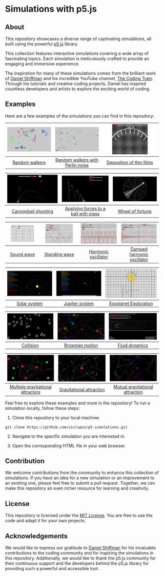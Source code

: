 # Simulations with p5.js

## About

This repository showcases a diverse range of captivating simulations, all built using the powerful [p5.js](https://p5js.org/) library.

This collection features interactive simulations covering a wide array of fascinating topics. Each simulation is meticulously crafted to provide an engaging and immersive experience.

The inspiration for many of these simulations comes from the brilliant work of [Daniel Shiffman](http://twitter.com/shiffman) and his incredible YouTube channel, [The Coding Train](https://www.youtube.com/channel/UCvjgXvBlbQiydffZU7m1_aw). Through his tutorials and creative coding projects, Daniel has inspired countless developers and artists to explore the exciting world of coding.

## Examples

Here are a few examples of the simulations you can find in this repository:

| ![Random walkers](screenshots/chrome_2023-08-17_08-17-54.png) | ![Random walkers with Perlin noise](screenshots/chrome_2023-08-17_08-21-21.png) | ![Deposition of thin films](screenshots/chrome_2023-08-17_15-33-54.png) |
| :---: | :---: | :---: |
| [Random walkers](https://vislupus.github.io/p5-simulations/random_walkers.html) | [Random walkers with Perlin noise](https://vislupus.github.io/p5-simulations/random_walkers_perlin_noise.html) | [Deposition of thin films](https://vislupus.github.io/p5-simulations/deposition.html) |

| ![Cannonball shooting](screenshots/chrome_2023-08-17_09-45-47.png) | ![Applying forces to a ball with mass](screenshots/chrome_2023-08-17_15-58-03.png) | ![Wheel of fortune](screenshots/chrome_2023-08-21_15-56-09.png) |
| :---: | :---: | :---: |
| [Cannonball shooting](https://vislupus.github.io/p5-simulations/ball_cannon.html) | [Applying forces to a ball with mass](https://vislupus.github.io/p5-simulations/ball_apply_force_and_mass_mult.html) | [Wheel of fortune](https://vislupus.github.io/p5-simulations/wheel_of_fortune.html) |

| ![Sound wave](screenshots/chrome_2023-08-17_09-46-06.png) | ![Standing wave](screenshots/chrome_2023-08-17_09-46-35.png) | ![Harmonic oscillator](screenshots/chrome_2023-08-17_15-34-16.png) | ![Damped harmonic oscillator](screenshots/chrome_2023-08-17_15-34-06.png) |
| :---: | :---: | :---: | :---: |
| [Sound wave](https://vislupus.github.io/p5-simulations/sound_wave.html) | [Standing wave](https://vislupus.github.io/p5-simulations/standing_wave.html) | [Harmonic oscillator](https://vislupus.github.io/p5-simulations/harmonic_oscillator.html) | [Damped harmonic oscillator](https://vislupus.github.io/p5-simulations/damped_harmonic_oscillator.html) |

| ![Solar system](screenshots/chrome_2023-08-17_16-00-35.png) | ![Jupiter system](screenshots/chrome_2023-08-21_16-22-57.png) | ![Exoplanet Exploration](screenshots/chrome_2023-08-17_15-33-08.png) |
| :---: | :---: | :---: |
| [Solar system](https://vislupus.github.io/p5-simulations/solar_system.html) | [Jupiter system](https://vislupus.github.io/p5-simulations/jupiter_system.html) | [Exoplanet Exploration](https://vislupus.github.io/p5-simulations/exoplanet.html) |

| ![Collision](screenshots/chrome_2023-08-17_16-00-08.png) | ![Brownian motion](screenshots/chrome_2023-08-17_15-59-19.png) | ![Fluid dynamics](screenshots/chrome_2023-08-17_16-00-19.png) |
| :---: | :---: | :---: |
| [Collision](https://vislupus.github.io/p5-simulations/collision.html) | [Brownian motion](https://vislupus.github.io/p5-simulations/brownian_motion.html) | [Fluid dynamics](https://vislupus.github.io/p5-simulations/fluid_dynamics.html) |

| ![Multiple gravitational attractors](screenshots/chrome_2023-08-17_15-59-02.png) | ![Gravitational attraction](screenshots/chrome_2023-08-17_15-58-17.png) | ![Mutual gravitational attraction](screenshots/chrome_2023-08-17_16-01-02.png) |
| :---: | :---: | :---: |
| [Multiple gravitational attractors](https://vislupus.github.io/p5-simulations/multiple_gravitational_attractors.html) | [Gravitational attraction](https://vislupus.github.io/p5-simulations/gravitational_attraction.html) | [Mutual gravitational attraction](https://vislupus.github.io/p5-simulations/mutual_gravitational_attraction.html) |

<!--
| ![](screenshots/) | ![](screenshots/) | ![](screenshots/) |
| :---: | :---: | :---: |
| []() | []() | []() |
-->

Feel free to explore these examples and more in the repository! To run a simulation locally, follow these steps:

1. Clone this repository to your local machine:
```
git clone https://github.com/vislupus/p5-simulations.git
```
2. Navigate to the specific simulation you are interested in.

3. Open the corresponding HTML file in your web browser.

## Contribution

We welcome contributions from the community to enhance this collection of simulations. If you have an idea for a new simulation or an improvement to an existing one, please feel free to submit a pull request. Together, we can make this repository an even richer resource for learning and creativity.

## License

This repository is licensed under the [MIT License](LICENSE). You are free to use the code and adapt it for your own projects.

## Acknowledgements

We would like to express our gratitude to [Daniel Shiffman](http://twitter.com/shiffman) for his invaluable contributions to the coding community and for inspiring the simulations in this repository. Additionally, we would like to thank the p5.js community for their continuous support and the developers behind the p5.js library for providing such a powerful and accessible tool.